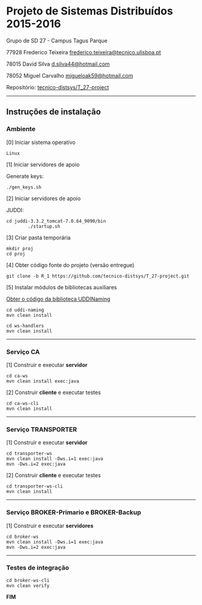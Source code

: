 # Projeto de Sistemas Distribuídos 2015-2016 #

Grupo de SD 27 - Campus Tagus Parque

77928 Frederico Teixeira frederico.teixeira@tecnico.ulisboa.pt

78015 David Silva d.silva44@hotmail.com

78052 Miguel Carvalho migueloak59@hotmail.com

Repositório:
[tecnico-distsys/T_27-project](https://github.com/tecnico-distsys/T_27-project/)

-------------------------------------------------------------------------------

## Instruções de instalação 


### Ambiente

[0] Iniciar sistema operativo

```
Linux
```

[1] Iniciar servidores de apoio

Generate keys: 
```
./gen_keys.sh

```

[2] Iniciar servidores de apoio

JUDDI: 
```
cd juddi-3.3.2_tomcat-7.0.64_9090/bin
        ./startup.sh

```


[3] Criar pasta temporária

```
mkdir proj
cd proj
```


[4] Obter código fonte do projeto (versão entregue)

```
git clone -b R_1 https://github.com/tecnico-distsys/T_27-project.git
```


[5] Instalar módulos de bibliotecas auxiliares

[Obter o código da biblioteca UDDINaming](http://disciplinas.tecnico.ulisboa.pt/leic-sod/2015-2016/labs/05-ws1/uddi-naming.zip)
```
cd uddi-naming
mvn clean install
```
```
cd ws-handlers
mvn clean install
```

-------------------------------------------------------------------------------

### Serviço CA

[1] Construir e executar **servidor**

```
cd ca-ws
mvn clean install exec:java

```

[2] Construir **cliente** e executar testes

```
cd ca-ws-cli
mvn clean install
```

-------------------------------------------------------------------------------

### Serviço TRANSPORTER

[1] Construir e executar **servidor**

```
cd transporter-ws
mvn clean install -Dws.i=1 exec:java
mvn -Dws.i=2 exec:java
```

[2] Construir **cliente** e executar testes

```
cd transporter-ws-cli
mvn clean install
```

-------------------------------------------------------------------------------

### Serviço BROKER-Primario e BROKER-Backup

[1] Construir e executar **servidores** 

```
cd broker-ws
mvn clean install -Dws.i=1 exec:java
mvn -Dws.i=2 exec:java

```

-------------------------------------------------------------------------------

### Testes de integração

```
cd broker-ws-cli
mvn clean verify
```


**FIM**
